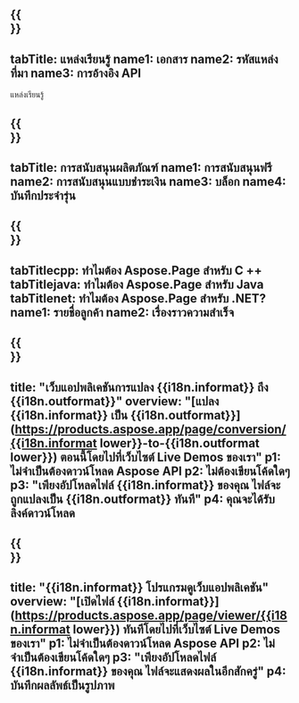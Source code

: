 ﻿---
translation: true
deploy: false
---

{{<section learningresources>}}
---
tabTitle: แหล่งเรียนรู้
name1: เอกสาร
name2: รหัสแหล่งที่มา
name3: การอ้างอิง API
---

แหล่งเรียนรู้

{{<section support>}}
---
tabTitle: การสนับสนุนผลิตภัณฑ์
name1: การสนับสนุนฟรี
name2: การสนับสนุนแบบชำระเงิน
name3: บล็อก
name4: บันทึกประจำรุ่น
---

{{<section why>}}
---
tabTitlecpp: ทำไมต้อง Aspose.Page สำหรับ C ++
tabTitlejava: ทำไมต้อง Aspose.Page สำหรับ Java
tabTitlenet: ทำไมต้อง Aspose.Page สำหรับ .NET?
name1: รายชื่อลูกค้า
name2: เรื่องราวความสำเร็จ
---

{{<section widgetbackup>}}
---
title: "เว็บแอปพลิเคชันการแปลง {{i18n.informat}} ถึง {{i18n.outformat}}"
overview: "[แปลง {{i18n.informat}} เป็น {{i18n.outformat}}](https://products.aspose.app/page/conversion/{{i18n.informat lower}}-to-{{i18n.outformat lower}}) ตอนนี้โดยไปที่เว็บไซต์ Live Demos ของเรา"
p1: ไม่จำเป็นต้องดาวน์โหลด Aspose API
p2: ไม่ต้องเขียนโค้ดใดๆ
p3: "เพียงอัปโหลดไฟล์ {{i18n.informat}} ของคุณ ไฟล์จะถูกแปลงเป็น {{i18n.outformat}} ทันที"
p4: คุณจะได้รับลิงค์ดาวน์โหลด
---

{{<section widgetbackupview>}}
---
title: "{{i18n.informat}} โปรแกรมดูเว็บแอปพลิเคชัน"
overview: "[เปิดไฟล์ {{i18n.informat}}](https://products.aspose.app/page/viewer/{{i18n.informat lower}}) ทันทีโดยไปที่เว็บไซต์ Live Demos ของเรา"
p1: ไม่จำเป็นต้องดาวน์โหลด Aspose API
p2: ไม่จำเป็นต้องเขียนโค้ดใดๆ
p3: "เพียงอัปโหลดไฟล์ {{i18n.informat}} ของคุณ ไฟล์จะแสดงผลในอีกสักครู่"
p4: บันทึกผลลัพธ์เป็นรูปภาพ
---